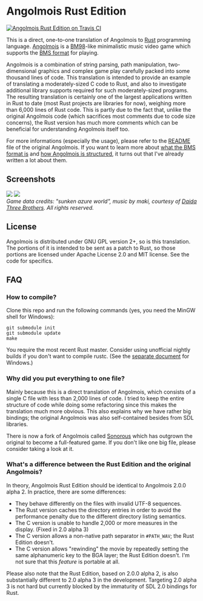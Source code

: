 # Angolmois Rust Edition

[![Angolmois Rust Edition on Travis CI][travis-image]][travis]

[travis-image]: https://travis-ci.org/lifthrasiir/angolmois-rust.png
[travis]: https://travis-ci.org/lifthrasiir/angolmois-rust

This is a direct, one-to-one translation of Angolmois to [Rust](http://www.rust-lang.org/) programming language. [Angolmois](http://mearie.org/projects/angolmois/) is a [BM98](http://bm98.yaneu.com/bm98/)-like minimalistic music video game which supports the [BMS format](http://en.wikipedia.org/wiki/Be-Music_Source) for playing.

Angolmois is a combination of string parsing, path manipulation, two-dimensional graphics and complex game play carefully packed into some thousand lines of code. This translation is intended to provide an example of translating a moderately-sized C code to Rust, and also to investigate additional library supports required for such moderately-sized programs. The resulting translation is certainly one of the largest applications written in Rust to date (most Rust projects are libraries for now), weighing more than 6,000 lines of Rust code. This is partly due to the fact that, unlike the original Angolmois code (which sacrifices most comments due to code size concerns), the Rust version has much more comments which can be beneficial for understanding Angolmois itself too.

For more informations (especially the usage), please refer to the [README](https://github.com/lifthrasiir/angolmois/) file of the original Angolmois. If you want to learn more about [what the BMS format is](https://github.com/lifthrasiir/angolmois/blob/master/README.md#appendix-what-is-bms) and [how Angolmois is structured](https://github.com/lifthrasiir/angolmois/blob/master/INTERNALS.md), it turns out that I've already written a lot about them.

## Screenshots

![](../b106fef2c19cd093ea84de75bbd5f7b3e2aa84d9/img/angolmois1.jpg?raw=true) 
![](../b106fef2c19cd093ea84de75bbd5f7b3e2aa84d9/img/angolmois2.jpg?raw=true)  
*Game data credits: "sunken azure world", music by maki, courtesy of [Daida Three Brothers](http://daida.tv/). All rights reserved.*

## License

Angolmois is distributed under GNU GPL version 2+, so is this translation. The portions of it is intended to be sent as a patch to Rust, so those portions are licensed under Apache License 2.0 and MIT license. See the code for specifics.

## FAQ

### How to compile?

Clone this repo and run the following commands (yes, you need the MinGW shell for Windows):

    git submodule init
    git submodule update
    make

You require the most recent Rust master. Consider using unofficial nightly builds if you don't want to compile rustc. (See the [separate document](https://github.com/mozilla/rust/wiki/Doc-how-to-install-an-unofficial-nightly-for-Windows) for Windows.)

### Why did you put everything to one file?

Mainly because this is a direct translation of Angolmois, which consists of a single C file with less than 2,000 lines of code. I tried to keep the entire structure of code while doing some refactoring since this makes the translation much more obvious. This also explains why we have rather big bindings; the original Angolmois was also self-contained besides from SDL libraries.

There is now a fork of Angolmois called [Sonorous](https://github.com/snrs/sonorous) which has outgrown the original to become a full-featured game. If you don't like one big file, please consider taking a look at it.

### What's a difference between the Rust Edition and the original Angolmois?

In theory, Angolmois Rust Edition should be identical to Angolmois 2.0.0 alpha 2. In practice, there are some differences:

- They behave differently on the files with invalid UTF-8 sequences.
- The Rust version caches the directory entries in order to avoid the performance penalty due to the different directory listing semantics.
- The C version is unable to handle 2,000 or more measures in the display. (Fixed in 2.0 alpha 3)
- The C version allows a non-native path separator in `#PATH_WAV`; the Rust Edition doesn't.
- The C version allows "rewinding" the movie by repeatedly setting the same alphanumeric key to the BGA layer; the Rust Edition doesn't. I'm not sure that this *feature* is portable at all.

Please also note that the Rust Edition, based on 2.0.0 alpha 2, is also substantially different to 2.0 alpha 3 in the development. Targeting 2.0 alpha 3 is not hard but currently blocked by the immaturity of SDL 2.0 bindings for Rust.

